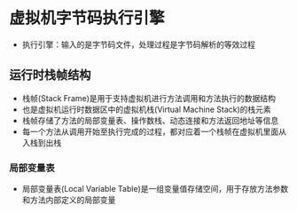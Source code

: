 # 虚拟机字节码执行引擎
* 执行引擎：输入的是字节码文件，处理过程是字节码解析的等效过程

## 运行时栈帧结构
* 栈帧(Stack Frame)是用于支持虚拟机进行方法调用和方法执行的数据结构
* 也是虚拟机运行时数据区中的虚拟机栈(Virtual Machine Stack)的栈元素
* 栈帧存储了方法的局部变量表、操作数栈、动态连接和方法返回地址等信息
* 每一个方法从调用开始至执行完成的过程，都对应着一个栈帧在虚拟机里面从入栈到出栈

### 局部变量表
* 局部变量表(Local Variable Table)是一组变量值存储空间，用于存放方法参数和方法内部定义的局部变量
 





